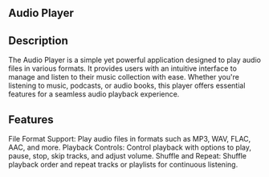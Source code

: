 ## Audio Player
## Description
The Audio Player is a simple yet powerful application designed to play audio files in various formats. It provides users with an intuitive interface to manage and listen to their music collection with ease. Whether you're listening to music, podcasts, or audio books, this player offers essential features for a seamless audio playback experience.

## Features
File Format Support: Play audio files in formats such as MP3, WAV, FLAC, AAC, and more.
Playback Controls: Control playback with options to play, pause, stop, skip tracks, and adjust volume.
Shuffle and Repeat: Shuffle playback order and repeat tracks or playlists for continuous listening.
